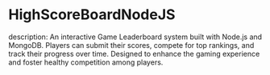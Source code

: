 # HighScoreBoardNodeJS

description: An interactive Game Leaderboard system built with Node.js and MongoDB. Players can submit their scores, compete for top rankings, and track their progress over time. Designed to enhance the gaming experience and foster healthy competition among players.

